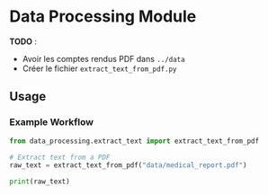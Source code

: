 # Data Processing Module

**TODO** :
- Avoir les comptes rendus PDF dans `../data`
- Créer le fichier `extract_text_from_pdf.py`

## Usage

### Example Workflow
```python
from data_processing.extract_text import extract_text_from_pdf

# Extract text from a PDF
raw_text = extract_text_from_pdf("data/medical_report.pdf")

print(raw_text)
```
